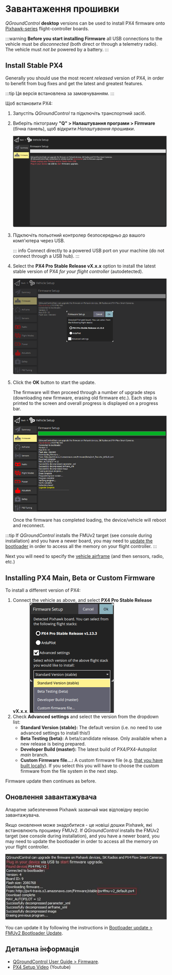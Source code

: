 # Завантаження прошивки

_QGroundControl_ **desktop** versions can be used to install PX4 firmware onto [Pixhawk-series](../getting_started/flight_controller_selection.md) flight-controller boards.

:::warning
**Before you start installing Firmware** all USB connections to the vehicle must be _disconnected_ (both direct or through a telemetry radio). The vehicle must _not be_ powered by a battery.
:::

## Install Stable PX4

Generally you should use the most recent _released_ version of PX4, in order to benefit from bug fixes and get the latest and greatest features.

:::tip
Ця версія встановлена за замовчуванням.
:::

Щоб встановити PX4:

1. Запустіть _QGroundControl_ та підключіть транспортний засіб.
1. Виберіть піктограму **"Q" > Налаштування програми > Firmware** (бічна панель), щоб відкрити _Налаштування прошивки_.

   ![Firmware disconnected](../../assets/qgc/setup/firmware/firmware_disconnected.png)

1. Підключіть польотний контролер безпосередньо до вашого комп'ютера через USB.

   ::: info
Connect directly to a powered USB port on your machine (do not connect through a USB hub).
:::

1. Select the **PX4 Pro Stable Release vX.x.x** option to install the latest stable version of PX4 _for your flight controller_ (autodetected).

   ![Install PX4 default](../../assets/qgc/setup/firmware/firmware_connected_default_px4.png)

1. Click the **OK** button to start the update.

   The firmware will then proceed through a number of upgrade steps (downloading new firmware, erasing old firmware etc.). Each step is printed to the screen and overall progress is displayed on a progress bar.

   ![Firmware upgrade complete](../../assets/qgc/setup/firmware/firmware_upgrade_complete.png)

   Once the firmware has completed loading, the device/vehicle will reboot and reconnect.

:::tip
If _QGroundControl_ installs the FMUv2 target (see console during installation) and you have a newer board, you may need to [update the bootloader](#bootloader) in order to access all the memory on your flight controller.
:::

Next you will need to specify the [vehicle airframe](../config/airframe.md) (and then sensors, radio, etc.)

<a id="custom"></a>

## Installing PX4 Main, Beta or Custom Firmware

To install a different version of PX4:

1. Connect the vehicle as above, and select **PX4 Pro Stable Release vX.x.x**. ![Install PX4 version](../../assets/qgc/setup/firmware/qgc_choose_firmware.png)
1. Check **Advanced settings** and select the version from the dropdown list:
   - **Standard Version (stable):** The default version (i.e. no need to use advanced settings to install this!)
   - **Beta Testing (beta):** A beta/candidate release. Only available when a new release is being prepared.
   - **Developer Build (master):** The latest build of PX4/PX4-Autopilot _main_ branch.
   - **Custom Firmware file...:** A custom firmware file (e.g. [that you have built locally](../dev_setup/building_px4.md)). If you select this you will have to choose the custom firmware from the file system in the next step.

Firmware update then continues as before.

<a id="bootloader"></a>

## Оновлення завантажувача

Апаратне забезпечення Pixhawk зазвичай має відповідну версію завантажувача.

Якщо оновлення може знадобитися - це новіші дошки Pixhawk, які встановлюють прошивку FMUv2. If _QGroundControl_ installs the FMUv2 target (see console during installation), and you have a newer board, you may need to update the bootloader in order to access all the memory on your flight controller.

![FMUv2 update](../../assets/qgc/setup/firmware/bootloader_update.jpg)

You can update it by following the instructions in [Bootloader update > FMUv2 Bootloader Update](../advanced_config/bootloader_update.md#fmuv2-bootloader-update).

## Детальна інформація

- [QGroundControl User Guide > Firmware](https://docs.qgroundcontrol.com/master/en/qgc-user-guide/setup_view/firmware.html).
- [PX4 Setup Video](https://youtu.be/91VGmdSlbo4) (Youtube)
